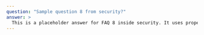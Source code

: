 ```yaml
---
question: "Sample question 8 from security?"
answer: >
  This is a placeholder answer for FAQ 8 inside security. It uses proper YAML block formatting to avoid any parsing issues.
---
```

